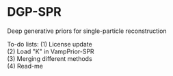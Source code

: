 # DGP-SPR
Deep generative priors for single-particle reconstruction


To-do lists:
(1) License update  <br>
(2) Load "K" in VampPrior-SPR  <br>
(3) Merging different methods   <br>
(4) Read-me  <br>
